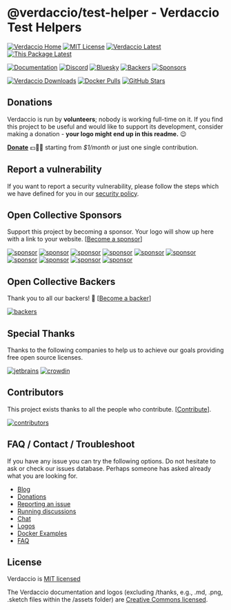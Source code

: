 # @verdaccio/test-helper - Verdaccio Test Helpers

[![Verdaccio Home](https://img.shields.io/badge/Homepage-Verdaccio-405236?style=flat)](https://verdaccio.org)
[![MIT License](https://img.shields.io/github/license/verdaccio/verdaccio?label=License&color=405236)](https://github.com/verdaccio/verdaccio/blob/master/LICENSE)
[![Verdaccio Latest](https://img.shields.io/npm/v/verdaccio?label=Latest%20Version&color=405236)](https://github.com/verdaccio/verdaccio)
[![This Package Latest](https://img.shields.io/npm/v/@verdaccio/test-helper?label=@verdaccio/test-helper&color=405236)](https://npmjs.com/package/@verdaccio/test-helper)

[![Documentation](https://img.shields.io/badge/Help-Verdaccio?style=flat&logo=Verdaccio&label=Verdaccio&color=cd4000)](https://verdaccio.org/docs)
[![Discord](https://img.shields.io/badge/Chat-Discord?style=flat&logo=Discord&label=Discord&color=cd4000)](https://discord.com/channels/388674437219745793)
[![Bluesky](https://img.shields.io/badge/Follow-Bluesky?style=flat&logo=Bluesky&label=Bluesky&color=cd4000)](https://bsky.app/profile/verdaccio.org)
[![Backers](https://img.shields.io/opencollective/backers/verdaccio?style=flat&logo=opencollective&label=Join%20Backers&color=cd4000)](https://opencollective.com/verdaccio/contribute)
[![Sponsors](https://img.shields.io/opencollective/sponsors/verdaccio?style=flat&logo=opencollective&label=Sponsor%20Us&color=cd4000)](https://opencollective.com/verdaccio/contribute)

[![Verdaccio Downloads](https://img.shields.io/npm/dm/verdaccio?style=flat&logo=npm&label=Npm%20Downloads&color=lightgrey)](https://www.npmjs.com/package/verdaccio)
[![Docker Pulls](https://img.shields.io/docker/pulls/verdaccio/verdaccio?style=flat&logo=docker&label=Docker%20Pulls&color=lightgrey)](https://hub.docker.com/r/verdaccio/verdaccio)
[![GitHub Stars](https://img.shields.io/github/stars/verdaccio?style=flat&logo=github&label=GitHub%20Stars%20%E2%AD%90&color=lightgrey)](https://github.com/verdaccio/verdaccio/stargazers)

## Donations

Verdaccio is run by **volunteers**; nobody is working full-time on it. If you find this project to be useful and would like to support its development, consider making a donation - **your logo might end up in this readme.** 😉

**[Donate](https://opencollective.com/verdaccio)** 💵👍🏻 starting from _\$1/month_ or just one single contribution.

## Report a vulnerability

If you want to report a security vulnerability, please follow the steps which we have defined for you in our [security policy](https://github.com/verdaccio/verdaccio/security/policy).

## Open Collective Sponsors

Support this project by becoming a sponsor. Your logo will show up here with a link to your website. [[Become a sponsor](https://opencollective.com/verdaccio/contribute)]

[![sponsor](https://opencollective.com/verdaccio/sponsor/0/avatar.svg)](https://opencollective.com/verdaccio/sponsor/0/website)
[![sponsor](https://opencollective.com/verdaccio/sponsor/1/avatar.svg)](https://opencollective.com/verdaccio/sponsor/1/website)
[![sponsor](https://opencollective.com/verdaccio/sponsor/2/avatar.svg)](https://opencollective.com/verdaccio/sponsor/2/website)
[![sponsor](https://opencollective.com/verdaccio/sponsor/3/avatar.svg)](https://opencollective.com/verdaccio/sponsor/3/website)
[![sponsor](https://opencollective.com/verdaccio/sponsor/4/avatar.svg)](https://opencollective.com/verdaccio/sponsor/4/website)
[![sponsor](https://opencollective.com/verdaccio/sponsor/5/avatar.svg)](https://opencollective.com/verdaccio/sponsor/5/website)
[![sponsor](https://opencollective.com/verdaccio/sponsor/6/avatar.svg)](https://opencollective.com/verdaccio/sponsor/6/website)
[![sponsor](https://opencollective.com/verdaccio/sponsor/7/avatar.svg)](https://opencollective.com/verdaccio/sponsor/7/website)
[![sponsor](https://opencollective.com/verdaccio/sponsor/8/avatar.svg)](https://opencollective.com/verdaccio/sponsor/8/website)
[![sponsor](https://opencollective.com/verdaccio/sponsor/9/avatar.svg)](https://opencollective.com/verdaccio/sponsor/9/website)

## Open Collective Backers

Thank you to all our backers! 🙏 [[Become a backer](https://opencollective.com/verdaccio/contribute)]

[![backers](https://opencollective.com/verdaccio/backers.svg?width=890)](https://opencollective.com/verdaccio/contributes)

## Special Thanks

Thanks to the following companies to help us to achieve our goals providing free open source licenses.

[![jetbrains](https://github.com/verdaccio/verdaccio/blob/master/assets/thanks/jetbrains/logo.jpg?raw=true)](https://www.jetbrains.com/)
[![crowdin](https://github.com/verdaccio/verdaccio/blob/master/assets/thanks/crowdin/logo.png?raw=true)](https://crowdin.com/)

## Contributors

This project exists thanks to all the people who contribute. [[Contribute](https://github.com/verdaccio/verdaccio/blob/master/CONTRIBUTING.md)].

[![contributors](https://opencollective.com/verdaccio/contributors.svg?width=890&button=true)](https://github.com/verdaccio/verdaccio/graphs/contributors)

## FAQ / Contact / Troubleshoot

If you have any issue you can try the following options. Do not hesitate to ask or check our issues database. Perhaps someone has asked already what you are looking for.

- [Blog](https://verdaccio.org/blog/)
- [Donations](https://opencollective.com/verdaccio)
- [Reporting an issue](https://github.com/verdaccio/verdaccio/blob/master/CONTRIBUTING.md#reporting-a-bug)
- [Running discussions](https://github.com/orgs/verdaccio/discussions)
- [Chat](https://discord.com/channels/388674437219745793)
- [Logos](https://verdaccio.org/docs/logo)
- [Docker Examples](https://github.com/verdaccio/verdaccio/tree/master/docker-examples)
- [FAQ](https://github.com/verdaccio/verdaccio/issues?utf8=%E2%9C%93&q=is%3Aissue%20label%3Aquestion%20)

## License

Verdaccio is [MIT licensed](https://github.com/verdaccio/verdaccio/blob/master/LICENSE)

The Verdaccio documentation and logos (excluding /thanks, e.g., .md, .png, .sketch files within the /assets folder) are
[Creative Commons licensed](https://creativecommons.org/licenses/by/4.0/).
